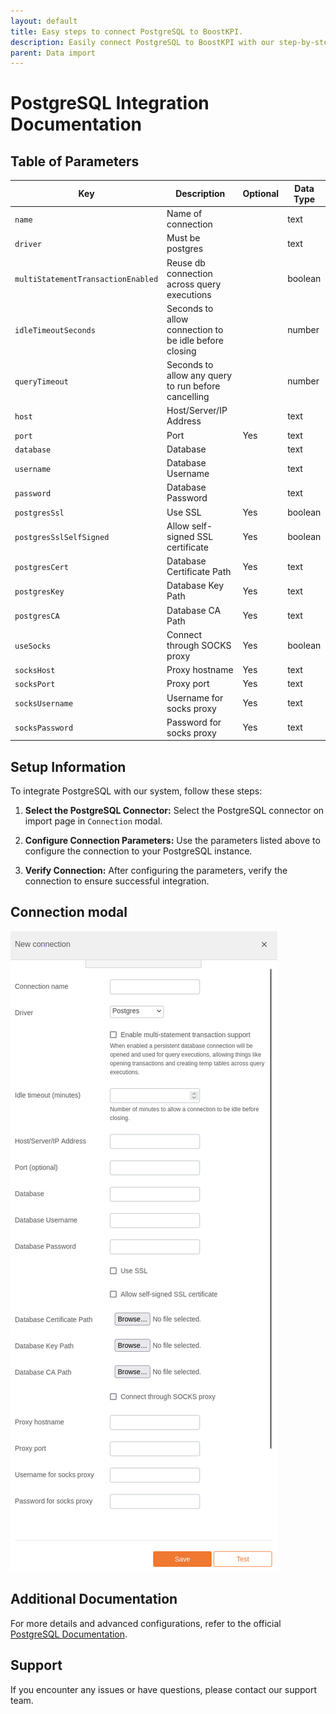 ```yaml
---
layout: default
title: Easy steps to connect PostgreSQL to BoostKPI.
description: Easily connect PostgreSQL to BoostKPI with our step-by-step guide. Enable root-cause analysis and granular alerts on KPI changes.
parent: Data import
---
```


# PostgreSQL Integration Documentation

## Table of Parameters

| Key                                | Description                                           | Optional | Data Type |
|------------------------------------|-------------------------------------------------------|----------|-----------|
| `name`                             | Name of connection                                    |          | text      |
| `driver`                           | Must be postgres                                      |          | text      |
| `multiStatementTransactionEnabled` | Reuse db connection across query executions           |          | boolean   |
| `idleTimeoutSeconds`               | Seconds to allow connection to be idle before closing |          | number    |
| `queryTimeout`                     | Seconds to allow any query to run before cancelling   |          | number    |
| `host`                             | Host/Server/IP Address                                |          | text      |
| `port`                             | Port                                                  | Yes      | text      |
| `database`                         | Database                                              |          | text      |
| `username`                         | Database Username                                     |          | text      |
| `password`                         | Database Password                                     |          | text      |
| `postgresSsl`                      | Use SSL                                               | Yes      | boolean   |
| `postgresSslSelfSigned`            | Allow self-signed SSL certificate                     | Yes      | boolean   |
| `postgresCert`                     | Database Certificate Path                             | Yes      | text      |
| `postgresKey`                      | Database Key Path                                     | Yes      | text      |
| `postgresCA`                       | Database CA Path                                      | Yes      | text      |
| `useSocks`                         | Connect through SOCKS proxy                           | Yes      | boolean   |
| `socksHost`                        | Proxy hostname                                        | Yes      | text      |
| `socksPort`                        | Proxy port                                            | Yes      | text      |
| `socksUsername`                    | Username for socks proxy                              | Yes      | text      |
| `socksPassword`                    | Password for socks proxy                              | Yes      | text      |

## Setup Information

To integrate PostgreSQL with our system, follow these steps:

1. **Select the PostgreSQL Connector:** Select the PostgreSQL connector on import page
   in `Connection` modal.

2. **Configure Connection Parameters:** Use the parameters listed above to configure the connection
   to your PostgreSQL instance.

3. **Verify Connection:** After configuring the parameters, verify the connection to ensure
   successful integration.

## Connection modal

![PostgreSQL Integration](../../../images/integration/postgresql-integration.png)

## Additional Documentation

For more details and advanced configurations, refer to the
official [PostgreSQL Documentation](https://www.postgresql.org/docs/).

## Support

If you encounter any issues or have questions, please contact our support team.
